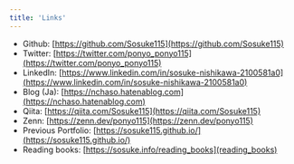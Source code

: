```yaml
---
title: 'Links'
---
```


- Github: [https://github.com/Sosuke115](https://github.com/Sosuke115)
- Twitter: [https://twitter.com/ponyo_ponyo115](https://twitter.com/ponyo_ponyo115)
- LinkedIn: [https://www.linkedin.com/in/sosuke-nishikawa-2100581a0](https://www.linkedin.com/in/sosuke-nishikawa-2100581a0)
- Blog (Ja): [https://nchaso.hatenablog.com](https://nchaso.hatenablog.com)
- Qiita: [https://qiita.com/Sosuke115](https://qiita.com/Sosuke115)
- Zenn: [https://zenn.dev/ponyo115](https://zenn.dev/ponyo115)
- Previous Portfolio: [https://sosuke115.github.io/](https://sosuke115.github.io/)
- Reading books: [https://sosuke.info/reading_books](reading_books)
